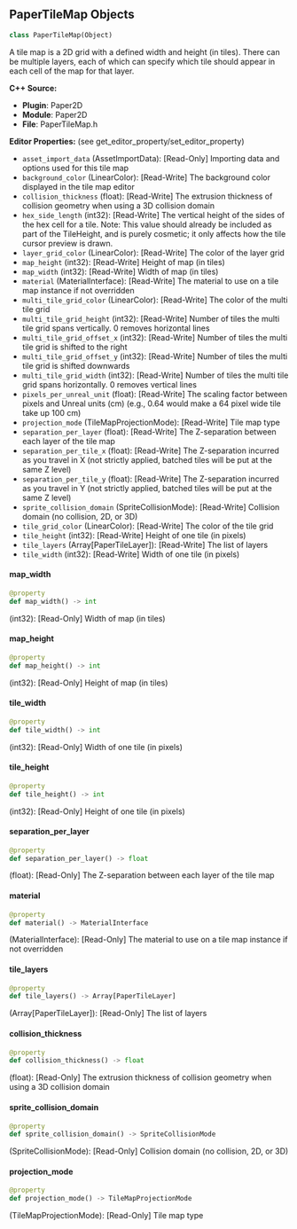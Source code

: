 ## PaperTileMap Objects

```python
class PaperTileMap(Object)
```

A tile map is a 2D grid with a defined width and height (in tiles).  There can be multiple layers, each of which can specify which tile should appear in each cell of the map for that layer.

**C++ Source:**

- **Plugin**: Paper2D
- **Module**: Paper2D
- **File**: PaperTileMap.h

**Editor Properties:** (see get_editor_property/set_editor_property)

- ``asset_import_data`` (AssetImportData):  [Read-Only] Importing data and options used for this tile map
- ``background_color`` (LinearColor):  [Read-Write] The background color displayed in the tile map editor
- ``collision_thickness`` (float):  [Read-Write] The extrusion thickness of collision geometry when using a 3D collision domain
- ``hex_side_length`` (int32):  [Read-Write] The vertical height of the sides of the hex cell for a tile.
  Note: This value should already be included as part of the TileHeight, and is purely cosmetic; it only affects how the tile cursor preview is drawn.
- ``layer_grid_color`` (LinearColor):  [Read-Write] The color of the layer grid
- ``map_height`` (int32):  [Read-Write] Height of map (in tiles)
- ``map_width`` (int32):  [Read-Write] Width of map (in tiles)
- ``material`` (MaterialInterface):  [Read-Write] The material to use on a tile map instance if not overridden
- ``multi_tile_grid_color`` (LinearColor):  [Read-Write] The color of the multi tile grid
- ``multi_tile_grid_height`` (int32):  [Read-Write] Number of tiles the multi tile grid spans vertically. 0 removes horizontal lines
- ``multi_tile_grid_offset_x`` (int32):  [Read-Write] Number of tiles the multi tile grid is shifted to the right
- ``multi_tile_grid_offset_y`` (int32):  [Read-Write] Number of tiles the multi tile grid is shifted downwards
- ``multi_tile_grid_width`` (int32):  [Read-Write] Number of tiles the multi tile grid spans horizontally. 0 removes vertical lines
- ``pixels_per_unreal_unit`` (float):  [Read-Write] The scaling factor between pixels and Unreal units (cm) (e.g., 0.64 would make a 64 pixel wide tile take up 100 cm)
- ``projection_mode`` (TileMapProjectionMode):  [Read-Write] Tile map type
- ``separation_per_layer`` (float):  [Read-Write] The Z-separation between each layer of the tile map
- ``separation_per_tile_x`` (float):  [Read-Write] The Z-separation incurred as you travel in X (not strictly applied, batched tiles will be put at the same Z level)
- ``separation_per_tile_y`` (float):  [Read-Write] The Z-separation incurred as you travel in Y (not strictly applied, batched tiles will be put at the same Z level)
- ``sprite_collision_domain`` (SpriteCollisionMode):  [Read-Write] Collision domain (no collision, 2D, or 3D)
- ``tile_grid_color`` (LinearColor):  [Read-Write] The color of the tile grid
- ``tile_height`` (int32):  [Read-Write] Height of one tile (in pixels)
- ``tile_layers`` (Array[PaperTileLayer]):  [Read-Write] The list of layers
- ``tile_width`` (int32):  [Read-Write] Width of one tile (in pixels)

<a id="unreal.PaperTileMap.map_width"></a>

#### map_width

```python
@property
def map_width() -> int
```

(int32):  [Read-Only] Width of map (in tiles)

<a id="unreal.PaperTileMap.map_height"></a>

#### map_height

```python
@property
def map_height() -> int
```

(int32):  [Read-Only] Height of map (in tiles)

<a id="unreal.PaperTileMap.tile_width"></a>

#### tile_width

```python
@property
def tile_width() -> int
```

(int32):  [Read-Only] Width of one tile (in pixels)

<a id="unreal.PaperTileMap.tile_height"></a>

#### tile_height

```python
@property
def tile_height() -> int
```

(int32):  [Read-Only] Height of one tile (in pixels)

<a id="unreal.PaperTileMap.separation_per_layer"></a>

#### separation_per_layer

```python
@property
def separation_per_layer() -> float
```

(float):  [Read-Only] The Z-separation between each layer of the tile map

<a id="unreal.PaperTileMap.material"></a>

#### material

```python
@property
def material() -> MaterialInterface
```

(MaterialInterface):  [Read-Only] The material to use on a tile map instance if not overridden

<a id="unreal.PaperTileMap.tile_layers"></a>

#### tile_layers

```python
@property
def tile_layers() -> Array[PaperTileLayer]
```

(Array[PaperTileLayer]):  [Read-Only] The list of layers

<a id="unreal.PaperTileMap.collision_thickness"></a>

#### collision_thickness

```python
@property
def collision_thickness() -> float
```

(float):  [Read-Only] The extrusion thickness of collision geometry when using a 3D collision domain

<a id="unreal.PaperTileMap.sprite_collision_domain"></a>

#### sprite_collision_domain

```python
@property
def sprite_collision_domain() -> SpriteCollisionMode
```

(SpriteCollisionMode):  [Read-Only] Collision domain (no collision, 2D, or 3D)

<a id="unreal.PaperTileMap.projection_mode"></a>

#### projection_mode

```python
@property
def projection_mode() -> TileMapProjectionMode
```

(TileMapProjectionMode):  [Read-Only] Tile map type

<a id="unreal.PaperTileMapActor"></a>
